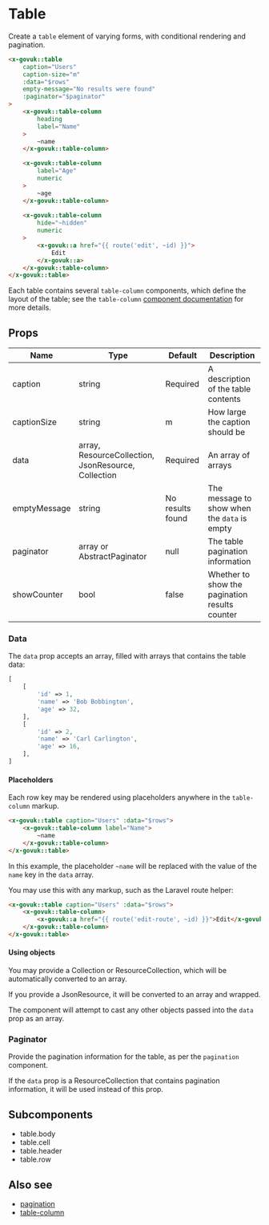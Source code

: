 # Table

Create a `table` element of varying forms, with conditional rendering and pagination.

```html
<x-govuk::table
    caption="Users"
    caption-size="m"
    :data="$rows"
    empty-message="No results were found"
    :paginator="$paginator"
>
    <x-govuk::table-column
        heading
        label="Name"
    >
        ~name
    </x-govuk::table-column>

    <x-govuk::table-column
        label="Age"
        numeric
    >
        ~age
    </x-govuk::table-column>
    
    <x-govuk::table-column
        hide="~hidden"
        numeric
    >
        <x-govuk::a href="{{ route('edit', ~id) }}">
            Edit
        </x-govuk::a>
    </x-govuk::table-column>
</x-govuk::table>
```

Each table contains several `table-column` components, which define the layout of the table; see the `table-column` [component documentation](table-column.md) for more details.

## Props

| Name          | Type                                                | Default          | Description                                    |
|---------------|-----------------------------------------------------|------------------|------------------------------------------------|
| caption       | string                                              | Required         | A description of the table contents            |
| captionSize   | string                                              | m                | How large the caption should be                |
| data          | array, ResourceCollection, JsonResource, Collection | Required         | An array of arrays                             |
| emptyMessage  | string                                              | No results found | The message to show when the `data` is empty   |
| paginator     | array or AbstractPaginator                          | null             | The table pagination information               |
| showCounter   | bool                                                | false            | Whether to show the pagination results counter |

### Data

The `data` prop accepts an array, filled with arrays that contains the table data:

```php
[
    [
        'id' => 1,
        'name' => 'Bob Bobbington',
        'age' => 32,
    ],
    [
        'id' => 2,
        'name' => 'Carl Carlington',
        'age' => 16,
    ],
]
```

#### Placeholders

Each row key may be rendered using placeholders anywhere in the `table-column` markup.

```html
<x-govuk::table caption="Users" :data="$rows">
    <x-govuk::table-column label="Name">
        ~name
    </x-govuk::table-column>
</x-govuk::table>
```

In this example, the placeholder `~name` will be replaced with the value of the `name` key in the `data` array.

You may use this with any markup, such as the Laravel route helper:

```html
<x-govuk::table caption="Users" :data="$rows">
    <x-govuk::table-column>
        <x-govuk::a href="{{ route('edit-route', ~id) }}">Edit</x-govuk::a>
    </x-govuk::table-column>
</x-govuk::table>
```

#### Using objects

You may provide a Collection or ResourceCollection, which will be automatically converted to an array.

If you provide a JsonResource, it will be converted to an array and wrapped.

The component will attempt to cast any other objects passed into the `data` prop as an array.

### Paginator

Provide the pagination information for the table, as per the `pagination` component.

If the `data` prop is a ResourceCollection that contains pagination information, it will be used instead of this prop.

## Subcomponents

* table.body
* table.cell
* table.header
* table.row

## Also see

* [pagination](pagination.md)
* [table-column](table-column.md)
